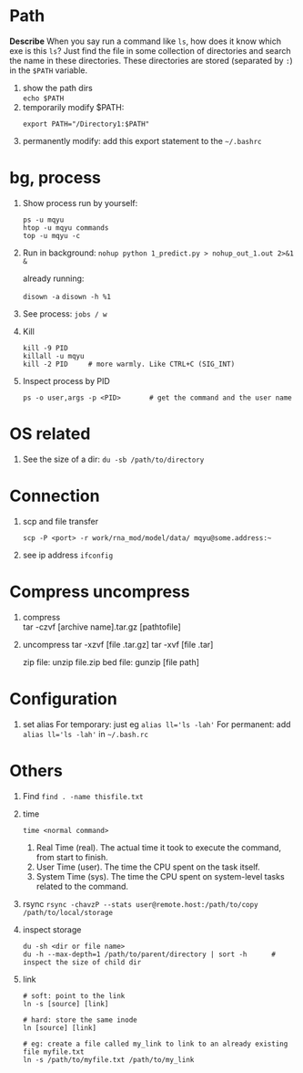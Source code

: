 # Path

**Describe**
When you say run a command like `ls`, how does it know which exe is this `ls`? Just find the file in some collection of directories and search the name in these directories. These directories are stored (separated by `:`) in the `$PATH` variable.

1. show the path dirs  
   `echo $PATH`
1. temporarily modify $PATH:
    ```
    export PATH="/Directory1:$PATH"
    ```
1. permanently modify:
   add this export statement to the `~/.bashrc`

# bg, process
1.	Show process run by yourself: 
    ```
    ps -u mqyu
    htop -u mqyu commands 
    top -u mqyu -c
    ```
    
2.	Run in background:
    `nohup python 1_predict.py > nohup_out_1.out 2>&1 &`

    already running:

    `disown -a`
    `disown -h %1`

3.	See process:
    `jobs / w`

4.	Kill
    ```
    kill -9 PID
    killall -u mqyu
    kill -2 PID     # more warmly. Like CTRL+C (SIG_INT)
    ```

5. Inspect process by PID
    ```
    ps -o user,args -p <PID>       # get the command and the user name
    ```

# OS related
1. See the size of a dir:
    `du -sb /path/to/directory`

# Connection
1. scp and file transfer

    `scp -P <port> -r work/rna_mod/model/data/ mqyu@some.address:~`

2. see ip address
   `ifconfig`

# Compress uncompress
1. compress  
    tar -czvf [archive name].tar.gz [pathtofile]
1. uncompress 
    tar -xzvf [file .tar.gz]
    tar -xvf [file .tar]

    zip file: unzip file.zip
    bed file: gunzip [file path]

# Configuration

1. set alias
    For temporary: just eg `alias ll='ls -lah'`
    For permanent: add `alias ll='ls -lah'` in `~/.bash.rc`

# Others
1. Find
    `find . -name thisfile.txt`

1. time

    `time <normal command>`

    1. Real Time (real). The actual time it took to execute the command, from start to finish.
    1. User Time (user). The time the CPU spent on the task itself.
    1. System Time (sys). The time the CPU spent on system-level tasks related to the command.
   
1. rsync
    `rsync -chavzP --stats user@remote.host:/path/to/copy /path/to/local/storage`

1. inspect storage
   ```
   du -sh <dir or file name>
   du -h --max-depth=1 /path/to/parent/directory | sort -h      # inspect the size of child dir
   ```

1. link
   ```
   # soft: point to the link
   ln -s [source] [link]	

   # hard: store the same inode
   ln [source] [link]

   # eg: create a file called my_link to link to an already existing file myfile.txt
   ln -s /path/to/myfile.txt /path/to/my_link
   ```
